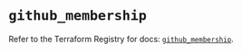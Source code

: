 # `github_membership`

Refer to the Terraform Registry for docs: [`github_membership`](https://registry.terraform.io/providers/integrations/github/6.2.2/docs/resources/membership).
